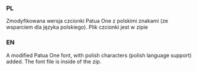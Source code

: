 ### PL
Zmodyfikowana wersja czcionki Patua One z polskimi znakami (ze wsparciem dla języka polskiego). Plik czcionki jest w zipie
### EN
A modified Patua One font, with polish characters (polish language support) added. The font file is inside of the zip.

